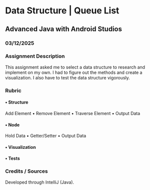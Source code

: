 # Data Structure | Queue List
## Advanced Java with Android Studios
### 03/12/2025
### Assignment Description
This assignment asked me to select a data structure to research and implement on my own. I had to figure out the methods and create a visualization. I also have to test the data structure vigorously. 

### Rubric
#### • Structure
Add Element • Remove Element • Traverse Element • Output Data
#### • Node
Hold Data • Getter/Setter • Output Data
#### • Visualization
#### • Tests

### Credits / Sources
Developed through IntelliJ (Java).
